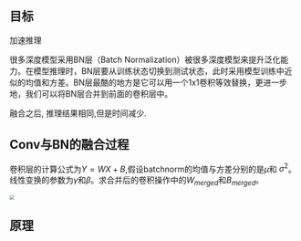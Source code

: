 ## 目标

加速推理

很多深度模型采用BN层（Batch Normalization）被很多深度模型来提升泛化能力。在模型推理时，BN层要从训练状态切换到测试状态，此时采用模型训练中近似的均值和方差。BN层最酷的地方是它可以用一个1x1卷积等效替换，更进一步地，我们可以将BN层合并到前面的卷积层中。

融合之后, 推理结果相同,但是时间减少.

## Conv与BN的融合过程

卷积层的计算公式为$Y=WX + B$,假设batchnorm的均值与方差分别的是$\mu$和 $\sigma^{2}$。线性变换的参数为$\gamma$和$\beta$。求合并后的卷积操作中的$W_{merged}$和$B_{merged}$。


<img src="https://files.mdnice.com/user/6935/84b35586-b6ca-4253-abfc-567e0ef9cf8f.png" style="zoom:50%;" />

## 原理


